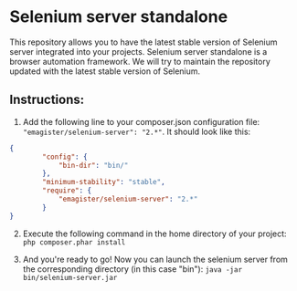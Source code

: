 Selenium server standalone
===============

This repository allows you to have the latest stable version of Selenium server integrated into your projects.
Selenium server standalone is a browser automation framework. We will try to maintain the repository updated with the latest stable version of Selenium.

Instructions:
-------------

1. Add the following line to your composer.json configuration file: ```"emagister/selenium-server": "2.*"```. It should look like this:
```json
{
        "config": {
            "bin-dir": "bin/"
        },
        "minimum-stability": "stable",
        "require": {
            "emagister/selenium-server": "2.*"
        }
}
```

2. Execute the following command in the home directory of your project: ```php composer.phar install```

3. And you're ready to go! Now you can launch the selenium server from the corresponding directory (in this case "bin"): ```java -jar bin/selenium-server.jar```


